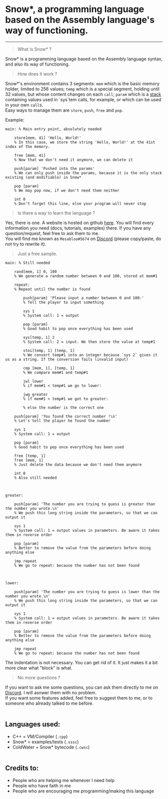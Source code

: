 # Snow*, a programming language based on the Assembly language's way of functioning.
---
> What is Snow* ?

Snow* is a programming language based on the Assembly language syntax, and also its way of functioning.

> How does it work ?

Snow*'s environment contains 3 segments: `mem` which is the basic memory holder, limited to 256 values; `temp` which is a special segment, holding until 32 values, but whose content changes on each `call`; `param` which is a [stack](https://en.wikipedia.org/wiki/Stack_(abstract_data_type)) containing values used in `sys`tem calls, for example, or which can be used in your own `call`s. <br>
Easy ways to manage them are `store`, `push`, `free` and `pop`. 

Example:
```
main: % Main entry point, absolutely needed

    store[mem, 41] 'Hello, World!'
    % In this case, we store the string 'Hello, World!' at the 41st index of the memory.

    free [mem, 41]
    % Now that we don't need it anymore, we can delete it

    push[param] 'Pushed into the params'
    % We can only push inside the params, because it is the only stack existing (and modifiable) in Snow*

    pop [param]
    % We may pop now, if we don't need them neither

    int 0
    % Don't forget this line, else your program will never stop
```

> Is there a way to learn the language ?

Yes, there is one. A website is hosted on github [here](https://mesabloo.github.io/snowstar-lang). You will find every information you need (docs, tutorials, examples) there. If you have any question/request, feel free to ask them to me. <br>
You will find me known as `Меѕаblоо#5674` on [Discord](https://www.discordapp.com) (please copy/paste, do not try to rewrite it).

> Just a free sample.

```
main: % Still needed

    rand[mem, 1] 0, 100
    % We generate a random number between 0 and 100, stored at mem#1

    repeat:
    % Repeat until the number is found

        push[param] 'Please input a number between 0 and 100:'
        % Tell the player to input something

        sys 1
        % System call: 1 = output

        pop [param]
        % Good habit to pop once everything has been used

        sys[temp, 1] 2
        % System call: 2 = input. We then store the value at temp#1

        stoi[temp, 1] [temp, 1]
        % We convert temp#1 into an integer because `sys 2` gives it us as a string. If the conversion fails (invalid input)

        cmp [mem, 1], [temp, 1]
        % We compare mem#1 and temp#1

        jwl lower
        % if mem#1 < temp#1 we go to lower:

        jwg greater
        % if mem#1 > temp#1 we got to greater:

        % else the number is the correct one

    push[param] 'You found the correct number !\n'
    % Let's tell the player he found the number

    sys 1
    % System call: 1 = output

    pop [param]
    % Good habit to pop once everything has been used

    free [temp, 1]
    free [mem, 1]
    % Just delete the data because we don't need them anymore
 
    int 0
    % Also still needed



greater:

    push[param] 'The number you are trying to guess is greater than the number you wrote.\n'
    % We push this long string inside the parameters, so that we can output it

    sys 1
    % System call: 1 = output values in parameters. Be aware it takes them in reverse order

    pop [param]
    % Better to remove the value from the parameters before doing anything else

    jmp repeat
    % We go to repeat: because the number has not been found



lower:

    push[param] 'The number you are trying to guess is lower than the number you wrote.\n'
    % We push this long string inside the parameters, so that we can output it

    sys 1
    % System call: 1 = output values in parameters. Be aware it takes them in reverse order

    pop [param]
    % Better to remove the value from the parameters before doing anything else

    jmp repeat
    % We go to repeat: because the number has not been found
```
The indentation is not necessary. You can get rid of it. It just makes it a bit more clear what "block" is what.

> No more questions ?

If you want to ask me some questions, you can ask them directly to me on [Discord](https://www.discordapp.com). I will asnwer them with no problem. <br>
If you want some features added, feel free to suggest them to me, or to someone who already talked to me before. <br><br>

## Languages used:
- C++ = VM/Compiler (`.cpp`)
- Snow* = examples/tests (`.sssc`)
- ColdWater = Snow* bytecode (`.cwsc`)
<br><br>

## Credits to:
- People who are helping me whenever I need help
- People who have faith in me
- People who are encouraging me programming/making this language